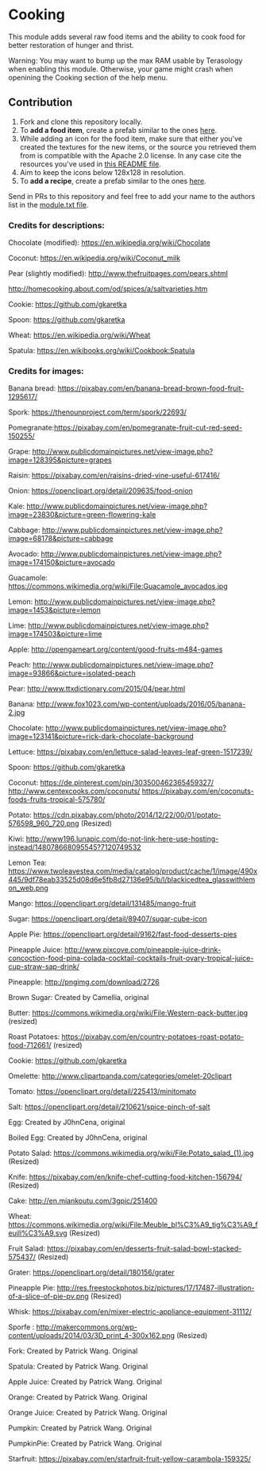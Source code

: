 Cooking
============

This module adds several raw food items and the ability to cook food for better restoration of hunger and thrist.

Warning: You may want to bump up the max RAM usable by Terasology when enabling this module. Otherwise, your game might
crash when openining the Cooking section of the help menu.

## Contribution
1. Fork and clone this repository locally.
2. To **add a food item**, create a prefab similar to the ones [here](https://github.com/Terasology/Cooking/tree/master/assets/prefabs/food/raw).
3. While adding an icon for the food item, make sure that either you've created the textures for the new items, or the source you retrieved them from is compatible with the Apache 2.0 license. In any case cite the resources you've used in [this README file](https://github.com/Terasology/Cooking/blob/master/README.md). 
4. Aim to keep the icons below 128x128 in resolution.
5. To **add a recipe**, create a prefab similar to the ones [here](https://github.com/Terasology/Cooking/tree/master/assets/prefabs/recipe/cook).

Send in PRs to this repository and feel free to add your name to the authors list in the [module.txt file](https://github.com/Terasology/Cooking/blob/master/module.txt).

### Credits for descriptions:

Chocolate (modified): https://en.wikipedia.org/wiki/Chocolate

Coconut: https://en.wikipedia.org/wiki/Coconut_milk

Pear (slightly modified): http://www.thefruitpages.com/pears.shtml

http://homecooking.about.com/od/spices/a/saltvarieties.htm

Cookie: https://github.com/gkaretka

Spoon: https://github.com/gkaretka

Wheat: https://en.wikipedia.org/wiki/Wheat

Spatula: https://en.wikibooks.org/wiki/Cookbook:Spatula

### Credits for images:

Banana bread: https://pixabay.com/en/banana-bread-brown-food-fruit-1295617/

Spork: https://thenounproject.com/term/spork/22693/

Pomegranate:https://pixabay.com/en/pomegranate-fruit-cut-red-seed-150255/

Grape: http://www.publicdomainpictures.net/view-image.php?image=128395&picture=grapes

Raisin: https://pixabay.com/en/raisins-dried-vine-useful-617416/

Onion: https://openclipart.org/detail/209635/food-onion

Kale: http://www.publicdomainpictures.net/view-image.php?image=23830&picture=green-flowering-kale

Cabbage: http://www.publicdomainpictures.net/view-image.php?image=68178&picture=cabbage

Avocado: http://www.publicdomainpictures.net/view-image.php?image=174150&picture=avocado

Guacamole: https://commons.wikimedia.org/wiki/File:Guacamole_avocados.jpg

Lemon: http://www.publicdomainpictures.net/view-image.php?image=1453&picture=lemon

Lime: http://www.publicdomainpictures.net/view-image.php?image=174503&picture=lime

Apple: http://opengameart.org/content/good-fruits-m484-games

Peach: http://www.publicdomainpictures.net/view-image.php?image=93866&picture=isolated-peach

Pear: http://www.ttxdictionary.com/2015/04/pear.html

Banana: http://www.fox1023.com/wp-content/uploads/2016/05/banana-2.jpg

Chocolate: http://www.publicdomainpictures.net/view-image.php?image=123141&picture=rick-dark-chocolate-background

Lettuce: https://pixabay.com/en/lettuce-salad-leaves-leaf-green-1517239/

Spoon: https://github.com/gkaretka

Coconut:    https://de.pinterest.com/pin/303500462365459327/
            http://www.centexcooks.com/coconuts/
            https://pixabay.com/en/coconuts-foods-fruits-tropical-575780/

Potato: https://cdn.pixabay.com/photo/2014/12/22/00/01/potato-576598_960_720.png (Resized)

Kiwi: http://www196.lunapic.com/do-not-link-here-use-hosting-instead/148078668095545?7120749532

Lemon Tea: https://www.twoleavestea.com/media/catalog/product/cache/1/image/490x445/9df78eab33525d08d6e5fb8d27136e95/b/l/blackicedtea_glasswithlemon_web.png

Mango: https://openclipart.org/detail/131485/mango-fruit

Sugar: https://openclipart.org/detail/89407/sugar-cube-icon

Apple Pie: https://openclipart.org/detail/9162/fast-food-desserts-pies

Pineapple Juice: http://www.pixcove.com/pineapple-juice-drink-concoction-food-pina-colada-cocktail-cocktails-fruit-ovary-tropical-juice-cup-straw-sap-drink/

Pineapple: http://pngimg.com/download/2726

Brown Sugar: Created by Camellia, original

Butter: https://commons.wikimedia.org/wiki/File:Western-pack-butter.jpg (resized)

Roast Potatoes: https://pixabay.com/en/country-potatoes-roast-potato-food-712661/ (resized)

Cookie: https://github.com/gkaretka

Omelette: http://www.clipartpanda.com/categories/omelet-20clipart

Tomato: https://openclipart.org/detail/225413/minitomato

Salt: https://openclipart.org/detail/210621/spice-pinch-of-salt

Egg: Created by J0hnCena, original

Boiled Egg: Created by J0hnCena, original

Potato Salad: https://commons.wikimedia.org/wiki/File:Potato_salad_(1).jpg (Resized)

Knife: https://pixabay.com/en/knife-chef-cutting-food-kitchen-156794/ (Resized)

Cake: http://en.miankoutu.com/3gpic/251400

Wheat: https://commons.wikimedia.org/wiki/File:Meuble_bl%C3%A9_tig%C3%A9_feuill%C3%A9.svg (Resized)

Fruit Salad: https://pixabay.com/en/desserts-fruit-salad-bowl-stacked-575437/ (Resized)

Grater: https://openclipart.org/detail/180156/grater

Pineapple Pie: http://res.freestockphotos.biz/pictures/17/17487-illustration-of-a-slice-of-pie-pv.png (Resized)

Whisk: https://pixabay.com/en/mixer-electric-appliance-equipment-31112/

Sporfe : http://makercommons.org/wp-content/uploads/2014/03/3D_print_4-300x162.png (Resized)

Fork: Created by Patrick Wang. Original

Spatula: Created by Patrick Wang. Original

Apple Juice: Created by Patrick Wang. Original

Orange: Created by Patrick Wang. Original

Orange Juice: Created by Patrick Wang. Original

Pumpkin: Created by Patrick Wang. Original

PumpkinPie: Created by Patrick Wang. Original

Starfruit: https://pixabay.com/en/starfruit-fruit-yellow-carambola-159325/

